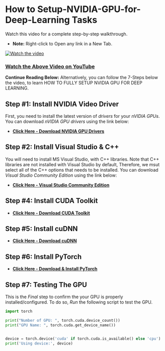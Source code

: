# How to Setup-NVIDIA-GPU-for-Deep-Learning Tasks

Watch this video for a complete step-by-step walkthrough. 
- **Note:** Right-click to Open any link in a New Tab.

[![Watch the video](https://img.youtube.com/vi/zhoA3k6II5I/maxresdefault.jpg)](https://youtu.be/zhoA3k6II5I)
### [Watch the Above Video on YouTube](https://youtu.be/zhoA3k6II5I)

**Continue Reading Below:** Alternatively, you can follow the 7-Steps below the video, to learn HOW TO FULLY SETUP NVIDIA GPU FOR DEEP LEARNING.

## Step #1: Install NVIDIA Video Driver

First, you need to install the latest version of *drivers* for your *nVIDIA GPUs*. 
You can download *nVIDIA GPU drivers* using the link below: 
 - **[Click Here - Download NVIDIA GPU Drivers](https://www.nvidia.com/Download/index.aspx)**
 <!-- - **<a href="https://www.nvidia.com/Download/index.aspx" target="blank">Click Here - Download NVIDIA GPU Drivers</a>**-->

## Step #2: Install Visual Studio & C++

You will need to install MS Visual Studio, with C++ libraries. 
Note that C++ libraries are not installed with Visual Studio by default, Therefore, we msut select all of the C++ options that needs to be installed.
You can download *Visual Studio Community Edition* using the link below: 
 - **[Click Here - Visual Studio Community Edition](https://visualstudio.microsoft.com/vs/community/)**
 <!-- - **<a href="https://visualstudio.microsoft.com/vs/community/" target="_blank">Click Here - Visual Studio Community Edition</a>**

## Step #3: Install Anaconda/Miniconda

In order to install all deep learning packages, we will need an Anaconda installation. 
You can download *Anaconda* using the link below: 
 - **[Click Here - Download Anaconda](https://www.anaconda.com/download/success)**
 <!-- - **<a href="https://www.anaconda.com/download/success" target="blank">Click Here - Download Anaconda</a>**-->

## Step #4: Install CUDA Toolkit

 - **[Click Here - Download CUDA Toolkit](https://developer.nvidia.com/cuda-toolkit-archive)**
 <!-- - **<a href="https://developer.nvidia.com/cuda-toolkit-archive" target="blank">Click Here - Download CUDA Toolkit</a>**-->

## Step #5: Install cuDNN

 - **[Click Here - Download cuDNN](https://developer.nvidia.com/rdp/cudnn-archive)**
 <!-- - **<a href="https://developer.nvidia.com/rdp/cudnn-archive" target="blank">Click Here - Download cuDNN</a>**-->


## Step #6: Install PyTorch 

 - **[Click Here - Download & Install PyTorch](https://pytorch.org/get-started/locally/)**
 <!-- - **<a href="https://pytorch.org/get-started/locally/" target="blank">Click Here - Download & Install PyTorch</a>**-->




## Step #7: Testing The GPU
This is the *Final* step to confirm the your GPU is properly installed/configured. To do so, *Run* the following script to test the GPU.

```python
import torch

print("Number of GPU: ", torch.cuda.device_count())
print("GPU Name: ", torch.cuda.get_device_name())


device = torch.device('cuda' if torch.cuda.is_available() else 'cpu')
print('Using device:', device)
```
